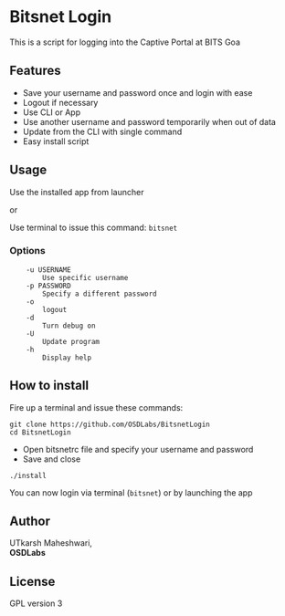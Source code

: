 # Bitsnet Login

This is a script for logging into the Captive Portal at BITS Goa

## Features

- Save your username and password once and login with ease
- Logout if necessary
- Use CLI or App 
- Use another username and password temporarily when out of data
- Update from the CLI with single command
- Easy install script

## Usage

Use the installed app from launcher

or

Use terminal to issue this command: ```bitsnet```

### Options

```
    -u USERNAME 
        Use specific username
    -p PASSWORD
        Specify a different password
    -o
        logout
    -d
        Turn debug on
    -U
        Update program
    -h
        Display help
```

## How to install

Fire up a terminal and issue these commands:
```
git clone https://github.com/OSDLabs/BitsnetLogin
cd BitsnetLogin
```
- Open bitsnetrc file and specify your username and password
- Save and close
```
./install
```

You can now login via terminal (```bitsnet```) or by launching the app

## Author
UTkarsh Maheshwari,  
**OSDLabs**

## License
GPL version 3
